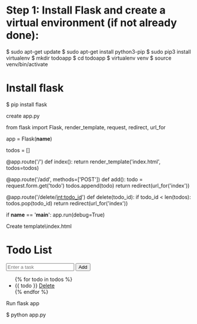 # Step 1: Install Flask and create a virtual environment (if not already done):


$ sudo apt-get update
$ sudo apt-get install python3-pip
$ sudo pip3 install virtualenv
$ mkdir todoapp
$ cd todoapp
$ virtualenv venv
$ source venv/bin/activate

# Install flask
$ pip install flask

create app.py

from flask import Flask, render_template, request, redirect, url_for

app = Flask(__name__)

todos = []

@app.route('/')
def index():
    return render_template('index.html', todos=todos)

@app.route('/add', methods=['POST'])
def add():
    todo = request.form.get('todo')
    todos.append(todo)
    return redirect(url_for('index'))

@app.route('/delete/<int:todo_id>')
def delete(todo_id):
    if todo_id < len(todos):
        todos.pop(todo_id)
    return redirect(url_for('index'))

if __name__ == '__main__':
    app.run(debug=True)
    
    
Create template\index.html

<!DOCTYPE html>
<html>
<head>
    <title>Todo App</title>
</head>
<body>
    <h1>Todo List</h1>
    <form action="{{ url_for('add') }}" method="POST">
        <input type="text" name="todo" placeholder="Enter a task">
        <input type="submit" value="Add">
    </form>
    <ul>
        {% for todo in todos %}
            <li>{{ todo }} <a href="{{ url_for('delete', todo_id=loop.index-1) }}">Delete</a></li>
        {% endfor %}
    </ul>
</body>
</html>

Run flask app

$ python app.py
